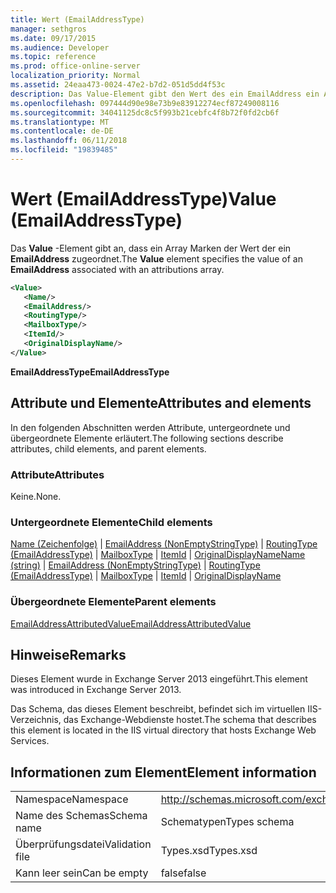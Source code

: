 ```yaml
---
title: Wert (EmailAddressType)
manager: sethgros
ms.date: 09/17/2015
ms.audience: Developer
ms.topic: reference
ms.prod: office-online-server
localization_priority: Normal
ms.assetid: 24eaa473-0024-47e2-b7d2-051d5dd4f53c
description: Das Value-Element gibt den Wert des ein EmailAddress ein Array Marken zugeordnet.
ms.openlocfilehash: 097444d90e98e73b9e83912274ecf87249008116
ms.sourcegitcommit: 34041125dc8c5f993b21cebfc4f8b72f0fd2cb6f
ms.translationtype: MT
ms.contentlocale: de-DE
ms.lasthandoff: 06/11/2018
ms.locfileid: "19839485"
---
```

# <a name="value-emailaddresstype"></a><span data-ttu-id="d9ca7-103">Wert (EmailAddressType)</span><span class="sxs-lookup"><span data-stu-id="d9ca7-103">Value (EmailAddressType)</span></span>

<span data-ttu-id="d9ca7-104">Das **Value** -Element gibt an, dass ein Array Marken der Wert der ein **EmailAddress** zugeordnet.</span><span class="sxs-lookup"><span data-stu-id="d9ca7-104">The **Value** element specifies the value of an **EmailAddress** associated with an attributions array.</span></span> 
  
```XML
<Value>
   <Name/>
   <EmailAddress/>
   <RoutingType/>
   <MailboxType/>
   <ItemId/>
   <OriginalDisplayName/>
</Value>
```

<span data-ttu-id="d9ca7-105">**EmailAddressType**</span><span class="sxs-lookup"><span data-stu-id="d9ca7-105">**EmailAddressType**</span></span>

## <a name="attributes-and-elements"></a><span data-ttu-id="d9ca7-106">Attribute und Elemente</span><span class="sxs-lookup"><span data-stu-id="d9ca7-106">Attributes and elements</span></span>

<span data-ttu-id="d9ca7-107">In den folgenden Abschnitten werden Attribute, untergeordnete und übergeordnete Elemente erläutert.</span><span class="sxs-lookup"><span data-stu-id="d9ca7-107">The following sections describe attributes, child elements, and parent elements.</span></span>
  
### <a name="attributes"></a><span data-ttu-id="d9ca7-108">Attribute</span><span class="sxs-lookup"><span data-stu-id="d9ca7-108">Attributes</span></span>

<span data-ttu-id="d9ca7-109">Keine.</span><span class="sxs-lookup"><span data-stu-id="d9ca7-109">None.</span></span>
  
### <a name="child-elements"></a><span data-ttu-id="d9ca7-110">Untergeordnete Elemente</span><span class="sxs-lookup"><span data-stu-id="d9ca7-110">Child elements</span></span>

<span data-ttu-id="d9ca7-111">[Name (Zeichenfolge)](name-string.md) | [EmailAddress (NonEmptyStringType)](emailaddress-nonemptystringtype.md) | [RoutingType (EmailAddressType)](routingtype-emailaddresstype.md) | [MailboxType](mailboxtype.md) | [ItemId](itemid.md) | [OriginalDisplayName](originaldisplayname.md)</span><span class="sxs-lookup"><span data-stu-id="d9ca7-111">[Name (string)](name-string.md) | [EmailAddress (NonEmptyStringType)](emailaddress-nonemptystringtype.md) | [RoutingType (EmailAddressType)](routingtype-emailaddresstype.md) | [MailboxType](mailboxtype.md) | [ItemId](itemid.md) | [OriginalDisplayName](originaldisplayname.md)</span></span>
  
### <a name="parent-elements"></a><span data-ttu-id="d9ca7-112">Übergeordnete Elemente</span><span class="sxs-lookup"><span data-stu-id="d9ca7-112">Parent elements</span></span>

[<span data-ttu-id="d9ca7-113">EmailAddressAttributedValue</span><span class="sxs-lookup"><span data-stu-id="d9ca7-113">EmailAddressAttributedValue</span></span>](emailaddressattributedvalue.md)
  
## <a name="remarks"></a><span data-ttu-id="d9ca7-114">Hinweise</span><span class="sxs-lookup"><span data-stu-id="d9ca7-114">Remarks</span></span>

<span data-ttu-id="d9ca7-115">Dieses Element wurde in Exchange Server 2013 eingeführt.</span><span class="sxs-lookup"><span data-stu-id="d9ca7-115">This element was introduced in Exchange Server 2013.</span></span>
  
<span data-ttu-id="d9ca7-116">Das Schema, das dieses Element beschreibt, befindet sich im virtuellen IIS-Verzeichnis, das Exchange-Webdienste hostet.</span><span class="sxs-lookup"><span data-stu-id="d9ca7-116">The schema that describes this element is located in the IIS virtual directory that hosts Exchange Web Services.</span></span>
  
## <a name="element-information"></a><span data-ttu-id="d9ca7-117">Informationen zum Element</span><span class="sxs-lookup"><span data-stu-id="d9ca7-117">Element information</span></span>

|||
|:-----|:-----|
|<span data-ttu-id="d9ca7-118">Namespace</span><span class="sxs-lookup"><span data-stu-id="d9ca7-118">Namespace</span></span>  <br/> |http://schemas.microsoft.com/exchange/services/2006/types  <br/> |
|<span data-ttu-id="d9ca7-119">Name des Schemas</span><span class="sxs-lookup"><span data-stu-id="d9ca7-119">Schema name</span></span>  <br/> |<span data-ttu-id="d9ca7-120">Schematypen</span><span class="sxs-lookup"><span data-stu-id="d9ca7-120">Types schema</span></span>  <br/> |
|<span data-ttu-id="d9ca7-121">Überprüfungsdatei</span><span class="sxs-lookup"><span data-stu-id="d9ca7-121">Validation file</span></span>  <br/> |<span data-ttu-id="d9ca7-122">Types.xsd</span><span class="sxs-lookup"><span data-stu-id="d9ca7-122">Types.xsd</span></span>  <br/> |
|<span data-ttu-id="d9ca7-123">Kann leer sein</span><span class="sxs-lookup"><span data-stu-id="d9ca7-123">Can be empty</span></span>  <br/> |<span data-ttu-id="d9ca7-124">false</span><span class="sxs-lookup"><span data-stu-id="d9ca7-124">false</span></span>  <br/> |
   

